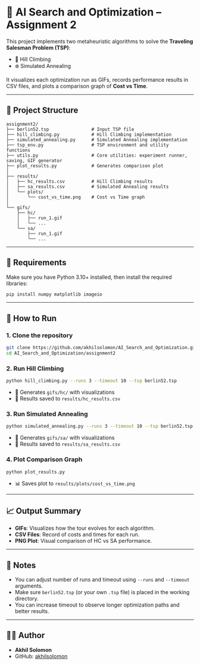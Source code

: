 # 🧠 AI Search and Optimization – Assignment 2

This project implements two metaheuristic algorithms to solve the **Traveling Salesman Problem (TSP)**:

- 🧗 Hill Climbing
- ❄️ Simulated Annealing

It visualizes each optimization run as GIFs, records performance results in CSV files, and plots a comparison graph of **Cost vs Time**.

---

## 📁 Project Structure

```
assignment2/
├── berlin52.tsp                # Input TSP file
├── hill_climbing.py            # Hill Climbing implementation
├── simulated_annealing.py      # Simulated Annealing implementation
├── tsp_env.py                  # TSP environment and utility functions
├── utils.py                    # Core utilities: experiment runner, saving, GIF generator
├── plot_results.py             # Generates comparison plot
│
├── results/
│   ├── hc_results.csv          # Hill Climbing results
│   ├── sa_results.csv          # Simulated Annealing results
│   └── plots/
│       └── cost_vs_time.png    # Cost vs Time graph
│
└── gifs/
    ├── hc/
    │   ├── run_1.gif
    │   └── ...
    └── sa/
        ├── run_1.gif
        └── ...
```

---

## 🧰 Requirements

Make sure you have Python 3.10+ installed, then install the required libraries:

```bash
pip install numpy matplotlib imageio
```

---

## 🚀 How to Run

### 1. Clone the repository
```bash
git clone https://github.com/akhilsolomon/AI_Search_and_Optimization.git
cd AI_Search_and_Optimization/assignment2
```

### 2. Run Hill Climbing
```bash
python hill_climbing.py --runs 3 --timeout 10 --tsp berlin52.tsp
```
- 🎯 Generates `gifs/hc/` with visualizations
- 🧾 Results saved to `results/hc_results.csv`

### 3. Run Simulated Annealing
```bash
python simulated_annealing.py --runs 3 --timeout 10 --tsp berlin52.tsp
```
- 🎯 Generates `gifs/sa/` with visualizations
- 🧾 Results saved to `results/sa_results.csv`

### 4. Plot Comparison Graph
```bash
python plot_results.py
```
- 📊 Saves plot to `results/plots/cost_vs_time.png`

---

## 📈 Output Summary

- **GIFs**: Visualizes how the tour evolves for each algorithm.
- **CSV Files**: Record of costs and times for each run.
- **PNG Plot**: Visual comparison of HC vs SA performance.

---

## 📌 Notes

- You can adjust number of runs and timeout using `--runs` and `--timeout` arguments.
- Make sure `berlin52.tsp` (or your own `.tsp` file) is placed in the working directory.
- You can increase timeout to observe longer optimization paths and better results.

---

## 👨‍💻 Author

- **Akhil Solomon**
- GitHub: [akhilsolomon](https://github.com/akhilsolomon)
